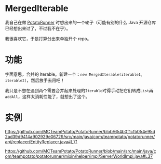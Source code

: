 # MergedIterable
我自己在做 [PotatoRunner](https://github.com/MCTeamPotato/PotatoRunner) 时想出来的一个轮子（可能有别的什么 Java 开源仓库已经想出来过了，不过我不在乎）。

我很喜欢它，于是打算分出来单独开个 repo。

# 功能
字面意思，合并的 Iterable。新建一个：`new MergedIterable(iterable1, iterable2)`，然后放手去用吧！

我只是不想在遇到两个需要合并起来处理的`Iterable`时得手动把它们转成`List`再`addAll`，这样太消耗性能了，就想出了这个。

# 实例
https://github.com/MCTeamPotato/PotatoRunner/blob/654b0f1cfb054e95d2ad39d9414a902929e06729/src/main/java/com/teampotato/potatorunner/api/replacer/EntityReplacer.java#L71

https://github.com/MCTeamPotato/PotatoRunner/blob/main/src/main/java/com/teampotato/potatorunner/mixin/helper/impl/ServerWorldImpl.java#L37
